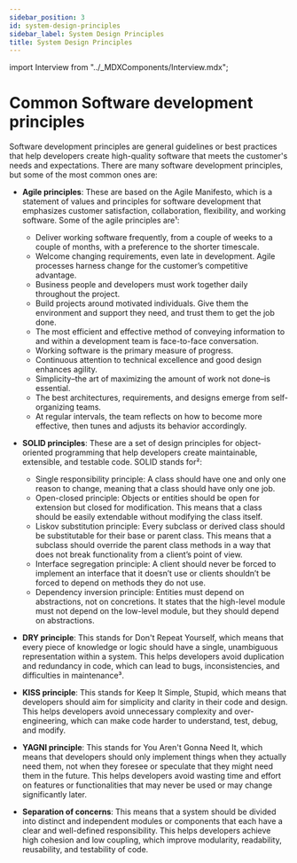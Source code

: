 ```yaml
---
sidebar_position: 3
id: system-design-principles
sidebar_label: System Design Principles
title: System Design Principles
---
```


import Interview from "../_MDXComponents/Interview.mdx";

# Common Software development principles

Software development principles are general guidelines or best practices that help developers create high-quality software that meets the customer's needs and expectations. There are many software development principles, but some of the most common ones are:

- **Agile principles**: These are based on the Agile Manifesto, which is a statement of values and principles for software development that emphasizes customer satisfaction, collaboration, flexibility, and working software. Some of the agile principles are¹:
    * Deliver working software frequently, from a couple of weeks to a couple of months, with a preference to the shorter timescale.
    * Welcome changing requirements, even late in development. Agile processes harness change for the customer’s competitive advantage.
    * Business people and developers must work together daily throughout the project.
    * Build projects around motivated individuals. Give them the environment and support they need, and trust them to get the job done.
    * The most efficient and effective method of conveying information to and within a development team is face-to-face conversation.
    * Working software is the primary measure of progress.
    * Continuous attention to technical excellence and good design enhances agility.
    * Simplicity–the art of maximizing the amount of work not done–is essential.
    * The best architectures, requirements, and designs emerge from self-organizing teams.
    * At regular intervals, the team reflects on how to become more effective, then tunes and adjusts its behavior accordingly.

- **SOLID principles**: These are a set of design principles for object-oriented programming that help developers create maintainable, extensible, and testable code. SOLID stands for²:
    * Single responsibility principle: A class should have one and only one reason to change, meaning that a class should have only one job.
    * Open-closed principle: Objects or entities should be open for extension but closed for modification. This means that a class should be easily extendable without modifying the class itself.
    * Liskov substitution principle: Every subclass or derived class should be substitutable for their base or parent class. This means that a subclass should override the parent class methods in a way that does not break functionality from a client’s point of view.
    * Interface segregation principle: A client should never be forced to implement an interface that it doesn’t use or clients shouldn’t be forced to depend on methods they do not use.
    * Dependency inversion principle: Entities must depend on abstractions, not on concretions. It states that the high-level module must not depend on the low-level module, but they should depend on abstractions.

- **DRY principle**: This stands for Don't Repeat Yourself, which means that every piece of knowledge or logic should have a single, unambiguous representation within a system. This helps developers avoid duplication and redundancy in code, which can lead to bugs, inconsistencies, and difficulties in maintenance³.

- **KISS principle**: This stands for Keep It Simple, Stupid, which means that developers should aim for simplicity and clarity in their code and design. This helps developers avoid unnecessary complexity and over-engineering, which can make code harder to understand, test, debug, and modify.

- **YAGNI principle**: This stands for You Aren't Gonna Need It, which means that developers should only implement things when they actually need them, not when they foresee or speculate that they might need them in the future. This helps developers avoid wasting time and effort on features or functionalities that may never be used or may change significantly later.

- **Separation of concerns**: This means that a system should be divided into distinct and independent modules or components that each have a clear and well-defined responsibility. This helps developers achieve high cohesion and low coupling, which improve modularity, readability, reusability, and testability of code.
